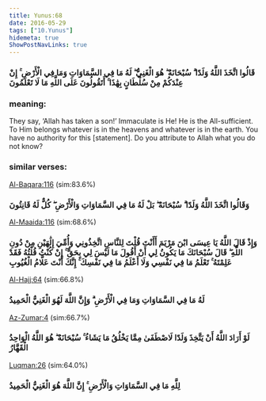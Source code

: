 ```yaml
---
title: Yunus:68
date: 2016-05-29
tags: ["10.Yunus"]
hidemeta: true 
ShowPostNavLinks: true 
---
```

### قَالُوا اتَّخَذَ اللَّهُ وَلَدًا ۗ سُبْحَانَهُ ۖ هُوَ الْغَنِيُّ ۖ لَهُ مَا فِي السَّمَاوَاتِ وَمَا فِي الْأَرْضِ ۚ إِنْ عِنْدَكُمْ مِنْ سُلْطَانٍ بِهَٰذَا ۚ أَتَقُولُونَ عَلَى اللَّهِ مَا لَا تَعْلَمُونَ
### meaning: 
They say, ‘Allah has taken a son!’ Immaculate is He! He is the All-sufficient. To Him belongs whatever is in the heavens and whatever is in the earth. You have no authority for this [statement]. Do you attribute to Allah what you do not know?
### similar verses: 

[Al-Baqara:116](/2/116) (sim:83.6%)

### وَقَالُوا اتَّخَذَ اللَّهُ وَلَدًا ۗ سُبْحَانَهُ ۖ بَلْ لَهُ مَا فِي السَّمَاوَاتِ وَالْأَرْضِ ۖ كُلٌّ لَهُ قَانِتُونَ

[Al-Maaida:116](/5/116) (sim:68.6%)

### وَإِذْ قَالَ اللَّهُ يَا عِيسَى ابْنَ مَرْيَمَ أَأَنْتَ قُلْتَ لِلنَّاسِ اتَّخِذُونِي وَأُمِّيَ إِلَٰهَيْنِ مِنْ دُونِ اللَّهِ ۖ قَالَ سُبْحَانَكَ مَا يَكُونُ لِي أَنْ أَقُولَ مَا لَيْسَ لِي بِحَقٍّ ۚ إِنْ كُنْتُ قُلْتُهُ فَقَدْ عَلِمْتَهُ ۚ تَعْلَمُ مَا فِي نَفْسِي وَلَا أَعْلَمُ مَا فِي نَفْسِكَ ۚ إِنَّكَ أَنْتَ عَلَّامُ الْغُيُوبِ

[Al-Hajj:64](/22/64) (sim:66.8%)

### لَهُ مَا فِي السَّمَاوَاتِ وَمَا فِي الْأَرْضِ ۗ وَإِنَّ اللَّهَ لَهُوَ الْغَنِيُّ الْحَمِيدُ

[Az-Zumar:4](/39/4) (sim:66.7%)

### لَوْ أَرَادَ اللَّهُ أَنْ يَتَّخِذَ وَلَدًا لَاصْطَفَىٰ مِمَّا يَخْلُقُ مَا يَشَاءُ ۚ سُبْحَانَهُ ۖ هُوَ اللَّهُ الْوَاحِدُ الْقَهَّارُ

[Luqman:26](/31/26) (sim:64.0%)

### لِلَّهِ مَا فِي السَّمَاوَاتِ وَالْأَرْضِ ۚ إِنَّ اللَّهَ هُوَ الْغَنِيُّ الْحَمِيدُ
